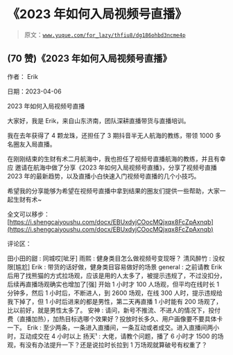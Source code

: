 # 《2023 年如何入局视频号直播》

> 原文：[`www.yuque.com/for_lazy/thfiu8/dg186ohbd3ncme4p`](https://www.yuque.com/for_lazy/thfiu8/dg186ohbd3ncme4p)



## (70 赞)《2023 年如何入局视频号直播》 

作者： Erik 

日期：2023-04-06 

2023 年如何入局视频号直播 

大家好，我是 Erik，来自山东济南，团队深耕直播带货与直播培训。 

我在去年获得了 4 颗龙珠，还担任了 3 期抖音半无人航海的教练，带领 1000 多名圈友入局直播。 

在刚刚结束的生财有术二月航海中，我也担任了视频号直播航海的教练，并且有幸应 邀请在航海中做了分享《2023 年如何入局视频号直播》，分享了视频号直播 2023 年的最新趋势，以及直播小白快速入门视频号直播的几个小技巧。 

希望我的分享能够为希望在视频号直播中拿到结果的圈友们提供一些帮助，大家一起生财有术~ 

全文可以移步：[https://i.shengcaiyoushu.com/docx/EBUxdyjCOocMQjxqx8FcZpAxnqb](https://i.shengcaiyoushu.com/docx/EBUxdyjCOocMQjxqx8FcZpAxnqb) 

评论区： 

田小田的甜 : 同城哎[呲牙] 雨熙 : 健身类目怎么做视频号变现呀？ 清风醉竹 : 没权限[尴尬] Erik : 带货的话好做，健身类目容易做好的场景 general : 之前请教 Erik 后用了找熊猫的方式拉场观，应该是用的人太多了，被提示违规了，不过没扣分，后续再直播场观确实也增加了[强] 开始 1 小时才 100 人场观，但平均在线时长 1 分钟多，然后 1 小时后，不断进人，到 2600 场观，在线 300 人时，提示违规给我下掉了，但 1 小时后进来的都是男性，第二天再直播 1 小时能有 200 场观了，比以前好，就是男性太多了。 安神 : 请问，新号不推流、不进人的情况下，投付费（直播加热），加热目标选哪个效果好？投放时长多久、用户画像要不要具体卡一下。 Erik : 至少两条，一条进入直播间，一条互动或者成交。进入直播间两小时，互动成交在 4 小时以上 扬天¹ : 大佬，请教个问题，播了 6 小时才 1500 的场观，有没有办法提升一下？还是说拉时长拉到 1 万场观就算破号有权重了？